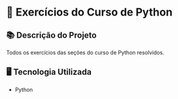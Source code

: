 # 🐍 Exercícios do Curso de Python 

## 📚 Descrição do Projeto
Todos os exercícios das seções do curso de Python resolvidos.


## 🖥️ Tecnologia Utilizada
- Python

